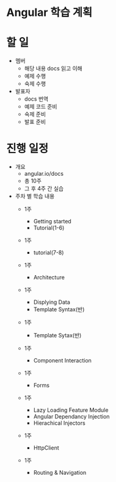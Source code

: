 # Angular 학습 계획
# 할 일
* 멤버
	* 해당 내용 docs 읽고 이해
	* 예제 수행
	* 숙제 수행
* 발표자
    * docs 번역
    * 예제 코드 준비
    * 숙제 준비
    * 발표 준비

# 진행 일정
* 개요
	* angular.io/docs
	* 총 10주
	* 그 후 4주 간 실습 
* 주차 별 학습 내용
    * 1주
        * Getting started
        * Tutorial(1-6)

    * 1주
        * tutorial(7-8)

    * 1주
        * Architecture

    * 1주
        * Displying Data
        * Template Syntax(반)

    * 1주
        * Template Sytax(반)

    * 1주
        * Component Interaction

    * 1주
        * Forms 

    * 1주
        * Lazy Loading Feature Module
        * Angular Dependancy Injection
        * Hierachical Injectors

    * 1주
        * HttpClient

    * 1주
        * Routing & Navigation
    
    
